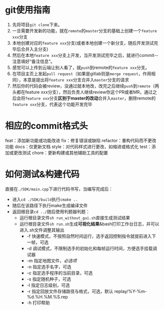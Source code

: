 # git使用指南
1. 先将项目`git clone`下来。
2. 一旦需要开发新的功能，就在`remote`的`master`分支的基础上创建一个`feature xxx`分支
3. 本地创建对应的`feature xxx`分支(或者本地创建一个新分支，随后开发测试完毕后合并入主分支)
4. 然后在本地`feature xxx`分支上开发，当开发测试完毕之后，就进行commit--注意填好“备注信息”。
5. 感觉可以上传到云端让别人看了，就`push`到remote的`feature xxx`分支。
6. 在项目主页上发起`pull request`（如果是gitlab则是`merge request`，作用相同），本意是提出将`feature xxx`分支合并入`master`分支的请求
7. 然后你的代码会被review，没通过就本地改，改完之后继续`push`到`remote`（两头都在feature xxx分支），然后负责人继续review你这个PR或者MR，通过之后会将`feature xxx`分支**区别于master的改动**合并入`master`，删除remote的`feature xxx`分支，代表这个功能开发完毕

# 相应的commit格式头
feat：添加新功能或功能改进
fix：修复错误或缺陷
refactor：重构代码而不更改功能
docs：仅更新文档
style：对代码样式进行更改，如缩进或格式化
test：添加或更改测试
chore：更新构建或其他辅助工具的配置

# 如何测试&构建代码
直接在`./SDK/main.cpp`下进行代码书写，当编写完成后：
- 进入`cd ./SDK/build`执行`cmake ..`
- 随后在该路径下执行make生成编译文件
- 返回根目录`cd ../`随后使用判题器判题：
  - 运行根目录文件`sh run_without_gui.sh`直接生成测试结果
  - 运行根目录文件`sh run.sh`生成**可视化结果**&bash打印工作台日志，并可以进入.sh文件调整其输出
    - -f 快速模式，不按照自然时间运行，选手返回控制指令就提前进入下一帧，可选
    - -d 调试模式，不限制选手的初始化和每帧运行时间，方便选手挂载调试器
    - -m 指定地图文件，*必选项*
    - -n 指定选手名字，可选
    - -c 指定选手程序的当前目录，可选
    - -s 指定随机种子，可选
    - -l 指定日志级别，可选
    - -r 指定回放文件存储路径与格式，可选，默认 replay/%Y-%m-%d.%H.%M.%S.rep
    - -h 打印帮助
  